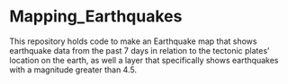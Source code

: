 # Mapping_Earthquakes

This repository holds code to make an Earthquake map that shows earthquake data from the past 7 days in relation to the tectonic plates’ location on the earth, as well a layer that specifically shows earthquakes with a magnitude greater than 4.5.